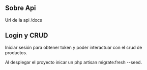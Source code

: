 ## Sobre Api

Url de la api /docs



## Login y CRUD

Iniciar sesión para obtener token y poder interactuar con el crud de productos.

Al desplegar el proyecto inicar un php artisan migrate:fresh --seed.